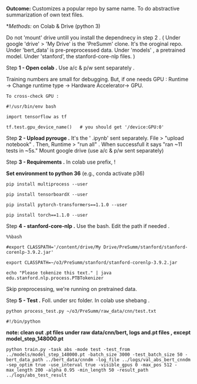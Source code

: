 **Outcome:**
Customizes a popular repo by same name. To do abstractive summarization of own text files.

**Methods:* on Colab & Drive  (python 3) 

Do not 'mount' drive untill you install the dependnecy in step 2 .  ( Under google 'drive' > 'My Drive' is the 'PreSumm' clone. It's the oroginal repo. Under 'bert_data' is pre-preprocessed data. Under 'models' , a pretrained  model. Under 'stanford', the  stanford-core-nlp files. )


Step **1 - Open colab .**  Use a/c & p/w sent separately . 

Training numbers are small for debugging. But, if one needs GPU : Runtime -> Change runtime type -> Hardware Accelerator-> GPU. 

    To cross-check GPU :
    
    #!/usr/bin/env bash
    
    import tensorflow as tf
    
    tf.test.gpu_device_name()   # you should get '/device:GPU:0'


Step **2 - Upload pyrouge .**  It's the ' .ipynb' sent separately. File >  "upload notebook" . Then, Runtime > "run all" . When successfull it says "ran ~11 tests in ~5s."   Mount google drive (use a/c & p/w sent separately) 


Step **3 - Requirements .** In colab use prefix, !

**Set environment to python 36** (e.g., conda activate p36)

    pip install multiprocess --user
    
    pip install tensorboardX --user
    
    pip install pytorch-transformers==1.1.0 --user
        
    pip install torch==1.1.0 --user


Step **4 - stanford-core-nlp .**   Use the bash. Edit the path if needed .

    %%bash
  
    #export CLASSPATH='/content/drive/My Drive/PreSumm/stanford/stanford-corenlp-3.9.2.jar'
  
    export CLASSPATH=~/o3/PreSumm/stanford/stanford-corenlp-3.9.2.jar
    
    echo "Please tokenize this text." | java edu.stanford.nlp.process.PTBTokenizer


Skip preprocessing, we're running on pretrained data.
 
 
Step **5 - Test .**  Foll. under src folder. In colab use  shebang .

    python process_test.py ~/o3/PreSumm/raw_data/cnn/test.txt
    
    #!/bin/python

**note: clean out .pt files under raw data/cnn/bert, logs and.pt files , except model_step_148000.pt**

    python train.py -task abs -mode test -test_from ../models/model_step_148000.pt -batch_size 3000 -test_batch_size 50 -bert_data_path ../bert_data/cnndm -log_file ../logs/val_abs_bert_cnndm -sep_optim true -use_interval true -visible_gpus 0 -max_pos 512 -max_length 200 -alpha 0.95 -min_length 50 -result_path ../logs/abs_test_result

